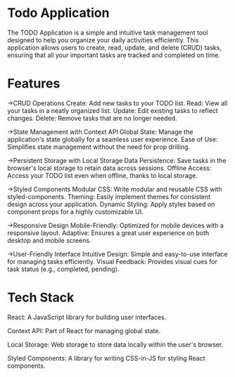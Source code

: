 # Todo Application

The TODO Application is a simple and intuitive task management tool designed to help you organize your daily activities efficiently. This application allows users to create, read, update, and delete (CRUD) tasks, ensuring that all your important tasks are tracked and completed on time.

# Features



->CRUD Operations
Create: Add new tasks to your TODO list.
Read: View all your tasks in a neatly organized list.
Update: Edit existing tasks to reflect changes.
Delete: Remove tasks that are no longer needed.

->State Management with Context API
Global State: Manage the application's state globally for a seamless user experience.
Ease of Use: Simplifies state management without the need for prop drilling.

->Persistent Storage with Local Storage
Data Persistence: Save tasks in the browser's local storage to retain data across sessions.
Offline Access: Access your TODO list even when offline, thanks to local storage.

->Styled Components
Modular CSS: Write modular and reusable CSS with styled-components.
Theming: Easily implement themes for consistent design across your application.
Dynamic Styling: Apply styles based on component props for a highly customizable UI.

->Responsive Design
Mobile-Friendly: Optimized for mobile devices with a responsive layout.
Adaptive: Ensures a great user experience on both desktop and mobile screens.

->User-Friendly Interface
Intuitive Design: Simple and easy-to-use interface for managing tasks efficiently.
Visual Feedback: Provides visual cues for task status (e.g., completed, pending).

# Tech Stack

React: A JavaScript library for building user interfaces.

Context API: Part of React for managing global state.

Local Storage: Web storage to store data locally within the user's browser.

Styled Components: A library for writing CSS-in-JS for styling React components.


